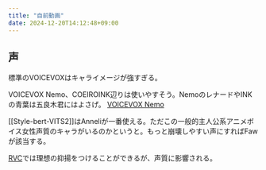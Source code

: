 ```yaml
---
title: "自前動画"
date: 2024-12-20T14:12:48+09:00
---
```

## 声
標準のVOICEVOXはキャライメージが強すぎる。

VOICEVOX Nemo、COEIROINK辺りは使いやすそう。NemoのレナードやINKの青葉は五良木君にはよさげ。
[VOICEVOX Nemo](https://voicevox.hiroshiba.jp/nemo/)

[[Style-bert-VITS2]]はAnneliが一番使える。ただこの一般的主人公系アニメボイス女性声質のキャラがいるのかというと。もっと崩壊しやすい声にすればFawが該当する。

[RVC](../../Bar/App/Retrieval-based-Voice-Conversion-WebUI.md)では理想の抑揚をつけることができるが、声質に影響される。
